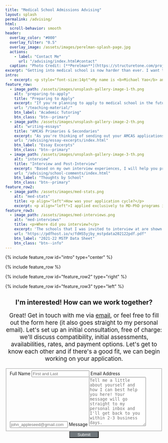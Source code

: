 ```yaml
---
title: "Medical School Admissions Advising"
layout: splash
permalink: /advising/
html:
  scroll-behavior: smooth
header:
  overlay_color: "#000"
  overlay_filter: "0.5"
  overlay_image: /assets/images/perelman-splash-page.jpg
  actions:
    - label: "Contact Me"
      url: "/advising/index.html#contact"
  caption: "Photo Credit: [**Perelman**](https://structuretone.com/projects/penn-medicine-perelman-center-for-advanced-medicine/)"
excerpt: "Getting into medical school is now harder than ever. I want to help you navigate this process and get you into your dream medical school."
intro: 
  - excerpt: <p style="font-size:14pt">My name is <b>Michael Yao</b> and I applied to medical school during the 2020-2021 application cycle. I graduated from Caltech in 2021 with a BS in Applied Physics, and I maintained a 4.0 GPA and scored a 520 on the MCAT in 2019 (129/129/132/130). I hope to use my expertise to help you on your path to become a physician.</p>
feature_row:
  - image_path: /assets/images/unsplash-gallery-image-1-th.png
    alt: "preparing-to-apply"
    title: "Preparing to Apply"
    excerpt: "If you're planning to apply to medical school in the future, I can help you with tailoring your extracurricular activities, tutoring, GPA management and course planning, and preparing/studying for the MCAT."
    url: "/teaching-material/"
    btn_label: "Academic Tutoring"
    btn_class: "btn--primary"
  - image_path: /assets/images/unsplash-gallery-image-2-th.png
    alt: "writing-essays"
    title: "AMCAS Primaries & Secondaries"
    excerpt: "As you're thinking of sending out your AMCAS applications, my goal is to help you use your activity descriptions, personal statement, and secondary essays to craft a story that's uniquely your own."
    url: "/advising/essay-excerpts/index.html"
    btn_label: "Essay Excerpts"
    btn_class: "btn--primary"
  - image_path: /assets/images/unsplash-gallery-image-3-th.png
    alt: "interview"
    title: "Interview and Post-Interview"
    excerpt: "Based on my own interview experiences, I will help you prepare for your interviews, write update letters and letters of interest, and ultimately choose a medical school to call home."
    url: "/advising/school-comments/index.html"
    btn_label: "Thoughts by School"
    btn_class: "btn--primary"
feature_row2:
  - image_path: /assets/images/med-stats.png
    alt: "med-stats"
    title: <p align="left">How was your application cycle?</p>
    excerpt: <p align="left">I applied exclusively to MD-PhD programs in 2020 for matriculation in 2021. As a result, I learned not only how to successfully apply to and interview with medical schools, but also graduate schools at many institutions across the United States. An overview of my application trail is to the right. To give you a baseline, the average MD matriculant in the United States receives 3 interview invitations, and receives <b>less than 2</b> offers of admission. The average MD applicant applies to an average of 16 medical schools, giving an average interview invitation rate of less than 12%.</p>
feature_row3:
  - image_path: /assets/images/med-interviews.png
    alt: "med-interviews"
    title: <p>Where did you interview?</p>
    excerpt: 'The schools that I was invited to interview at are shown to the left, half of which were first-round interviews. I understand that every school is different: some schools are strong in imaging research and integrating clinical technologies into the medical curriculum, while other schools are better at studying diabetes and community involvement. I can help you understand the unique strengths and weaknesses of each program to tailor your applications on a school-specific basis.'
    url: "https://pdfhost.io/v/fdHS5yjby_mstpdata202122pdf.pdf"
    btn_label: "2021-22 MSTP Data Sheet"
    btn_class: "btn--info"
---
```


{% include feature_row id="intro" type="center" %}

{% include feature_row %}

{% include feature_row id="feature_row2" type="right" %}

{% include feature_row id="feature_row3" type="left" %}

<a id="contact"></a>
<form id="fs-frm" name="simple-contact-form" accept-charset="utf-8" action="https://formspree.io/f/mayldrdl" method="POST">
  <h2 align="center">I'm interested! How can we work together?</h2>
  <p style="font-size:14pt" align="center">Great! Get in touch with me via <a href="mailto:michaelyao2017@gmail.com">email</a>, or feel free to fill out the form here (it also goes straight to my personal email). Let's set up an initial consultation, free of charge: we'll discuss compatibility, initial assessments, availabilities, rates, and payment options. Let's get to know each other and if there's a good fit, we can begin working on your application.</p>
  <fieldset id="fs-frm-inputs">
    <label for="full-name">Full Name</label>
    <input type="text" name="name" id="full-name" placeholder="First and Last" required="">
    <label for="email-address">Email Address</label>
    <input type="email" name="_replyto" id="email-address" placeholder="john_appleseed@gmail.com" required="">
    <label for="message">Message</label>
    <textarea rows="10" name="message" id="message" placeholder="Tell me a little about yourself and how I can best help you here! Your message will go straight to my personal inbox and I'll get back to you within 2-3 business days." required=""></textarea>
    <input type="hidden" name="_subject" id="email-subject" value="Contact Form Submission">
  </fieldset>
  <div style="text-align: center">
  <input type="submit" value="     Submit     " style="text-align: center; background-color: rgb(112, 119, 124);color: rgb(255, 255, 255);">
  </div>
</form>
